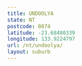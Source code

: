 ```yaml
---
title: UNDOOLYA
state: NT
postcode: 0874
latitude: -23.68480339
longitude: 133.9224797
url: /nt/undoolya/
layout: suburb
---
```

